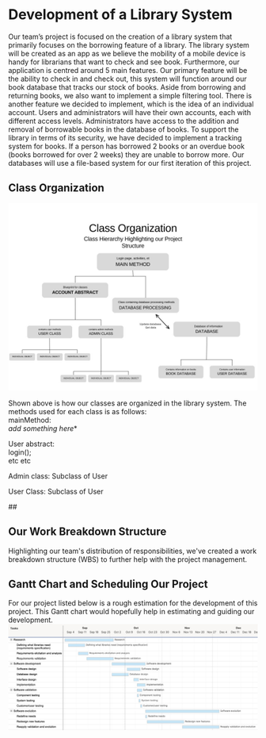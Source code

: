 <H1>Development of a Library System</H1>
Our team’s project is focused on the creation of a library system that primarily focuses on the borrowing feature of a library. The library system will be created as an app as we believe the mobility of a mobile device is handy for librarians that want to check and see book. Furthermore, our application is centred around 5 main features. Our primary feature will be the ability to check in and check out, this system will function around our book database that tracks our stock of books. Aside from borrowing and returning books, we also want to implement a simple filtering tool. There is another feature we decided to implement, which is the idea of an individual account. Users and administrators will have their own accounts, each with different access levels. Administrators have access to the addition and removal of borrowable books in the database of books. To support the library in terms of its security, we have decided to implement a tracking system for books. If a person has borrowed 2 books or an overdue book (books borrowed for over 2 weeks) they are unable to borrow more. Our databases will use a file-based system for our first iteration of this project. <br/>
<H2>Class Organization</H2>

![alt text](https://github.com/310g17/librarySystem/blob/main/rscforReadme/Class%20Organization%20Structure.jpg)

Shown above is how our classes are organized in the library system. The methods used for each class is as follows: <br/>
mainMethod: <br/>
*add something here** <br/>

User abstract: <br/>
login(); <br/>
etc etc

Admin class: Subclass of User <br/>

User Class: Subclass of User <br/>


##<H2>Our Work Breakdown Structure</H2>
Highlighting our team's distribution of responsibilities, we've created a work breakdown structure (WBS) to further help with the project management.<br/>

## <H2>Gantt Chart and Scheduling Our Project</H2>
For our project listed below is a rough estimation for the development of this project. This Gantt chart would hopefully help in estimating and guiding our development.
![alt text](https://github.com/310g17/librarySystem/blob/main/rscforReadme/GanntChart_Final.jpeg)
